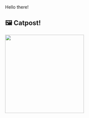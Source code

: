 Hello there!



## 🖼️ Catpost!

<sub>
    <img src="https://cdn2.thecatapi.com/images/avn.jpg" height="256">
</sub>

